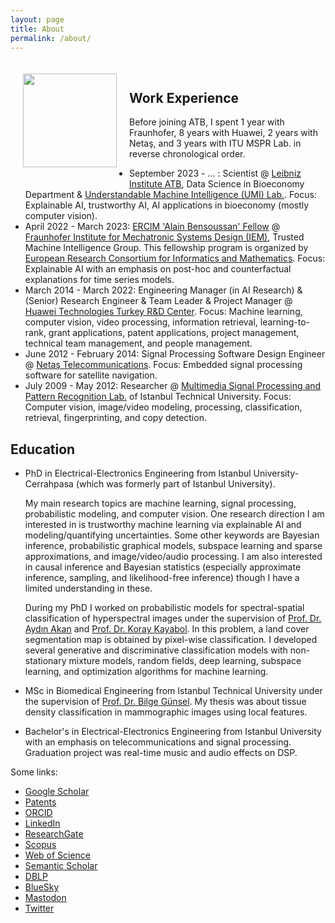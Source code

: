 ```yaml
---
layout: page
title: About
permalink: /about/
---
```


<img style="float: left; padding: 20px;" src="../sezer.jpg" width="150" />

<br>

## Work Experience

Before joining ATB, I spent 1 year with Fraunhofer, 8 years with Huawei, 2 years with Netaş, and 3 years with ITU MSPR Lab. in reverse chronological order.

- September 2023 - ... : Scientist @ [Leibniz Institute ATB](https://atb-potsdam.de/), Data Science in Bioeconomy Department &  [Understandable Machine Intelligence (UMI) Lab.](https://twitter.com/UMI_Lab_AI). Focus: Explainable AI, trustworthy AI, AI applications in bioeconomy (mostly computer vision).
- April 2022 - March 2023: [ERCIM 'Alain Bensoussan' Fellow](https://fellowship.ercim.eu) @ [Fraunhofer Institute for Mechatronic Systems Design (IEM)](https://www.iem.fraunhofer.de), Trusted Machine Intelligence Group. This fellowship program is organized by [European Research Consortium for Informatics and Mathematics](https://www.ercim.eu/). Focus: Explainable AI with an emphasis on post-hoc and counterfactual explanations for time series models.
- March 2014 - March 2022: Engineering Manager (in AI Research) & (Senior) Research Engineer & Team Leader & Project Manager @ [Huawei Technologies Turkey R&D Center](https://www.huawei.com/en/). Focus: Machine learning, computer vision, video processing, information retrieval, learning-to-rank, grant applications, patent applications, project management, technical team management, and people management.
- June 2012 - February 2014: Signal Processing Software Design Engineer @ [Netaş Telecommunications](https://netas.com.tr). Focus: Embedded signal processing software for satellite navigation.
- July 2009 - May 2012: Researcher @ [Multimedia Signal Processing and Pattern Recognition Lab.](http://www.mspr.itu.edu.tr) of Istanbul Technical University. Focus: Computer vision, image/video modeling, processing, classification, retrieval, fingerprinting, and copy detection.

## Education

- PhD in Electrical-Electronics Engineering from Istanbul University-Cerrahpasa (which was formerly part of Istanbul University).

    My main research topics are machine learning, signal processing, probabilistic modeling, and computer vision. One research direction I am interested in is trustworthy machine learning via explainable AI and modeling/quantifying uncertainties. Some other keywords are Bayesian inference, probabilistic graphical models, subspace learning and sparse approximations, and image/video/audio processing. I am also interested in causal inference and Bayesian statistics (especially approximate inference, sampling, and likelihood-free inference) though I have a limited understanding in these.

    During my PhD I worked on probabilistic models for spectral-spatial classification of hyperspectral images under the supervision of [Prof. Dr. Aydın Akan](https://scholar.google.com.tr/citations?user=WSG0eK4AAAAJ&hl=en) and [Prof. Dr. Koray Kayabol](https://scholar.google.com.tr/citations?user=lIuXJKEAAAAJ&hl=en). In this problem, a land cover segmentation map is obtained by pixel-wise classification. I developed several generative and discriminative classification models with non-stationary mixture models, random fields, deep learning, subspace learning, and optimization algorithms for machine learning.

- MSc in Biomedical Engineering from Istanbul Technical University under the supervision of [Prof. Dr. Bilge Günsel](https://scholar.google.com.tr/citations?user=ZxQ_Pm8AAAAJ&hl=en). My thesis was about tissue density classification in mammographic images using local features.

- Bachelor's in Electrical-Electronics Engineering from Istanbul University with an emphasis on telecommunications and signal processing. Graduation project was real-time music and audio effects on DSP.

Some links:
- [Google Scholar](https://scholar.google.com/citations?user=srwGJWcAAAAJ)
- [Patents](https://patents.google.com/?inventor=sezer+kutluk)
- [ORCID](https://orcid.org/0000-0002-3048-5526)
- [LinkedIn](https://www.linkedin.com/in/sezerkutluk)
- [ResearchGate](https://www.researchgate.net/profile/Sezer_Kutluk)
- [Scopus](https://www.scopus.com/authid/detail.uri?authorId=36915186900)
- [Web of Science](https://www.webofscience.com/wos/author/record/783641)
- [Semantic Scholar](https://www.semanticscholar.org/author/Sezer-Kutluk/2684370)
- [DBLP](https://dblp.org/pid/05/10845.html)
- [BlueSky](https://bsky.app/profile/sezerkutluk.bsky.social)
- [Mastodon](https://mastodon.online/@sezer)
- [Twitter](https://twitter.com/sezerkutluk)

<!---
This is the base Jekyll theme. You can find out more info about customizing your Jekyll theme, as well as basic Jekyll usage documentation at [jekyllrb.com](https://jekyllrb.com/)

You can find the source code for the Jekyll new theme at:
{% include icon-github.html username="jekyll" %} /
[minima](https://github.com/jekyll/minima)

You can find the source code for Jekyll at
{% include icon-github.html username="jekyll" %} /
[jekyll](https://github.com/jekyll/jekyll)
--->
